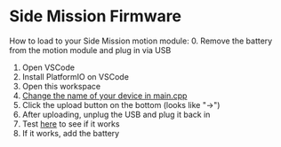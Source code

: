 # Side Mission Firmware

How to load to your Side Mission motion module:
0. Remove the battery from the motion module and plug in via USB
1. Open VSCode
2. Install PlatformIO on VSCode
3. Open this workspace
4. [Change the name of your device in main.cpp](https://github.com/Ukaton-Inc/side-missions-firmware/blob/main/src/main.cpp#L1)
5. Click the upload button on the bottom (looks like "->")
6. After uploading, unplug the USB and plug it back in
7. Test [here](https://ukaton-side-mission.glitch.me/visualization) to see if it works
8. If it works, add the battery
